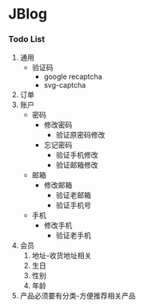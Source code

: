 # JBlog

### Todo List

1. 通用
   - 验证码
     - google recaptcha
     - svg-captcha
2. 订单
3. 账户
   - 密码
     - 修改密码
       - 验证原密码修改
     - 忘记密码
       - 验证手机修改
       - 验证邮箱修改
   - 邮箱
     - 修改邮箱
       - 验证老邮箱
       - 验证手机号
   - 手机
     - 修改手机
       - 验证老手机
4. 会员
   1. 地址-收货地址相关
   2. 生日
   3. 性别
   4. 年龄
5. 产品必须要有分类-方便推荐相关产品

